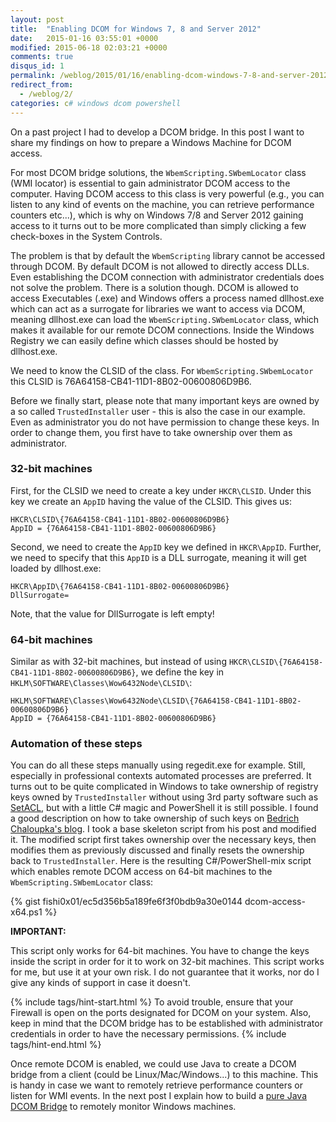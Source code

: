 ```yaml
---
layout: post
title:  "Enabling DCOM for Windows 7, 8 and Server 2012"
date:   2015-01-16 03:55:01 +0000
modified: 2015-06-18 02:03:21 +0000 
comments: true
disqus_id: 1
permalink: /weblog/2015/01/16/enabling-dcom-windows-7-8-and-server-2012/
redirect_from: 
  - /weblog/2/
categories: c# windows dcom powershell
---
```


On a past project I had to develop a DCOM bridge. 
In this post I want to share my findings on how to prepare a Windows Machine for DCOM access.

For most DCOM bridge solutions, the `WbemScripting.SWbemLocator` class (WMI locator) is essential to gain administrator DCOM access to the computer. 
Having DCOM access to this class is very powerful (e.g., you can listen to any kind of events on the machine, you can retrieve performance counters etc...), which is why on Windows 7/8 and Server 2012 gaining access to it turns out to be more complicated than simply clicking a few check-boxes in the System Controls.<!--more-->

The problem is that by default the `WbemScripting` library cannot be accessed through DCOM. 
By default DCOM is not allowed to directly access DLLs. 
Even establishing the DCOM connection with administrator credentials does not solve the problem. 
There is a solution though. 
DCOM is allowed to access Executables (.exe) and Windows offers a process named dllhost.exe which can act as a surrogate for libraries we want to access via DCOM, meaning dllhost.exe can load the `WbemScripting.SWbemLocator` class, which makes it available for our remote DCOM connections. 
Inside the Windows Registry we can easily define which classes should be hosted by dllhost.exe. 

We need to know the CLSID of the class. For `WbemScripting.SWbemLocator` this CLSID is 76A64158-CB41-11D1-8B02-00600806D9B6. 

Before we finally start, please note that many important keys are owned by a so called `TrustedInstaller` user - this is also the case in our example. 
Even as administrator you do not have permission to change these keys. 
In order to change them, you first have to take ownership over them as administrator. 

### 32-bit machines ###
First, for the CLSID we need to create a key under `HKCR\CLSID`. 
Under this key we create an `AppID` having the value of the CLSID. 
This gives us:

```
HKCR\CLSID\{76A64158-CB41-11D1-8B02-00600806D9B6}
AppID = {76A64158-CB41-11D1-8B02-00600806D9B6}
```

Second, we need to create the `AppID` key we defined in `HKCR\AppID`. 
Further, we need to specify that this `AppID` is a DLL surrogate, meaning it will get loaded by dllhost.exe:

```
HKCR\AppID\{76A64158-CB41-11D1-8B02-00600806D9B6}
DllSurrogate=
```

Note, that the value for DllSurrogate is left empty! 

### 64-bit machines ###
Similar as with 32-bit machines, but instead of using `HKCR\CLSID\{76A64158-CB41-11D1-8B02-00600806D9B6}`, we define the key in `HKLM\SOFTWARE\Classes\Wow6432Node\CLSID\`:

``` 
HKLM\SOFTWARE\Classes\Wow6432Node\CLSID\{76A64158-CB41-11D1-8B02-00600806D9B6}
AppID = {76A64158-CB41-11D1-8B02-00600806D9B6}
```

### Automation of these steps ###
You can do all these steps manually using regedit.exe for example. 
Still, especially in professional contexts automated processes are preferred. 
It turns out to be quite complicated in Windows to take ownership of registry keys owned by `TrustedInstaller` without using 3rd party software such as [SetACL][setacl], but with a little C# magic and PowerShell it is still possible. 
I found a good description on how to take ownership of such keys on [Bedrich Chaloupka's blog][bedrich-chaloupka]. 
I took a base skeleton script from his post and modified it. 
The modified script first takes ownership over the necessary keys, then modifies them as previously discussed and finally resets the ownership back to `TrustedInstaller`. 
Here is the resulting C#/PowerShell-mix script which enables remote DCOM access on 64-bit machines to the `WbemScripting.SWbemLocator` class:

{% gist fishi0x01/ec5d356b5a189fe6f3f0bdb9a30e0144 dcom-access-x64.ps1 %} 

**IMPORTANT:** 

This script only works for 64-bit machines. 
You have to change the keys inside the script in order for it to work on 32-bit machines. 
This script works for me, but use it at your own risk. 
I do not guarantee that it works, nor do I give any kinds of support in case it doesn't.

{% include tags/hint-start.html %}
To avoid trouble, ensure that your Firewall is open on the ports designated for DCOM on your system. 
Also, keep in mind that the DCOM bridge has to be established with administrator credentials in order to have the necessary permissions. 
{% include tags/hint-end.html %}

Once remote DCOM is enabled, we could use Java to create a DCOM bridge from a client (could be Linux/Mac/Windows...) to this machine. 
This is handy in case we want to remotely retrieve performance counters or listen for WMI events. 
In the next post I explain how to build a [pure Java DCOM Bridge][weblog-3] to remotely monitor Windows machines. 


[setacl]: https://helgeklein.com/setacl/
[bedrich-chaloupka]: http://shrekpoint.blogspot.de/2012/08/taking-ownership-of-dcom-registry.html
[weblog-3]: http://fishi.devtail.com/weblog/3/
